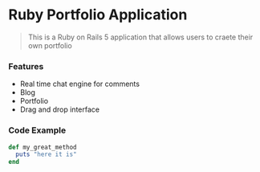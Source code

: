 # Ruby Portfolio Application 

> This is a Ruby on Rails 5 application that allows users to craete their own portfolio

### Features

- Real time chat engine for comments
- Blog
- Portfolio
- Drag and drop interface

### Code Example

```ruby
def my_great_method
  puts "here it is"
end
```
